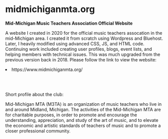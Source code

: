 # midmichiganmta.org

**Mid-Michigan Music Teachers Association Official Website**

A website I created in 2020 for the official music teachers assocation in the mid-Michigan area.  I created it from scratch using Wordpress and Bluehost.  Later, I heavily modified using advanced CSS, JS, and HTML code.  Continuing work included creating user profiles, blogs, event lists, and helping members with technical issues.  This was much upgraded from the previous version back in 2018.  Please follow the link to view the website:

<li>https://www.midmichiganmta.org/</li>

<br><br>

Short profile about the club:

Mid-Michigan MTA (M3TA) is an organization of music teachers who live in and around Midland, Michigan. The activities of the Mid-Michigan MTA are for charitable purposes, in order to promote and encourage the understanding, appreciation, and study of the art of music, and to elevate the economic and artistic standards of teachers of music and to promote a closer professional community.   
